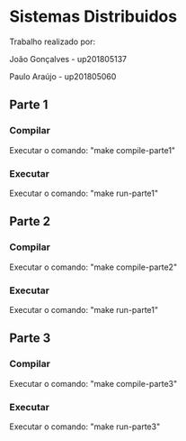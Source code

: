 # Sistemas Distribuidos
Trabalho realizado por:

João Gonçalves - up201805137

Paulo Araújo - up201805060

## Parte 1 
### Compilar
Executar o comando: "make compile-parte1"

### Executar

Executar o comando: "make run-parte1"

## Parte 2 
### Compilar

Executar o comando: "make compile-parte2"

### Executar
Executar o comando: "make run-parte1"

## Parte 3 
### Compilar

Executar o comando: "make compile-parte3"

### Executar
Executar o comando: "make run-parte3"

